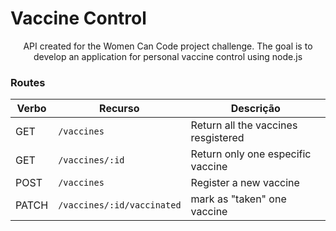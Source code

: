 # Vaccine Control
<p align="center">API created for the Women Can Code project challenge. The goal is to develop an application for personal vaccine control using node.js</p>


### Routes

| Verbo        | Recurso                    | Descrição                              |
| ------------ | -------------------------- | -------------------------------------- |
| GET          | `/vaccines`                | Return all the vaccines resgistered    |
| GET          | `/vaccines/:id`            | Return only one especific vaccine      |
| POST         | `/vaccines`                | Register a new vaccine                 |
| PATCH        | `/vaccines/:id/vaccinated` | mark as "taken" one vaccine            |
